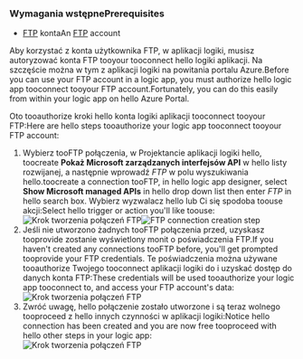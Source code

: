 ### <a name="prerequisites"></a><span data-ttu-id="3c050-101">Wymagania wstępne</span><span class="sxs-lookup"><span data-stu-id="3c050-101">Prerequisites</span></span>
* <span data-ttu-id="3c050-102">[FTP](https://wikipedia.org/wiki/File_Transfer_Protocol) konta</span><span class="sxs-lookup"><span data-stu-id="3c050-102">An [FTP](https://wikipedia.org/wiki/File_Transfer_Protocol) account</span></span>  

<span data-ttu-id="3c050-103">Aby korzystać z konta użytkownika FTP, w aplikacji logiki, musisz autoryzować konta FTP tooyour tooconnect hello logiki aplikacji. Na szczęście można w tym z aplikacji logiki na powitania portalu Azure.</span><span class="sxs-lookup"><span data-stu-id="3c050-103">Before you can use your FTP account in a logic app, you must authorize hello logic app tooconnect tooyour FTP account.Fortunately, you can do this easily from within your logic app on hello Azure Portal.</span></span>  

<span data-ttu-id="3c050-104">Oto tooauthorize kroki hello konta logiki aplikacji tooconnect tooyour FTP:</span><span class="sxs-lookup"><span data-stu-id="3c050-104">Here are hello steps tooauthorize your logic app tooconnect tooyour FTP account:</span></span>  

1. <span data-ttu-id="3c050-105">Wybierz tooFTP połączenia, w Projektancie aplikacji logiki hello, toocreate **Pokaż Microsoft zarządzanych interfejsów API** w hello listy rozwijanej, a następnie wprowadź *FTP* w polu wyszukiwania hello.</span><span class="sxs-lookup"><span data-stu-id="3c050-105">toocreate a connection tooFTP, in hello logic app designer, select **Show Microsoft managed APIs** in hello drop down list then enter *FTP* in hello search box.</span></span> <span data-ttu-id="3c050-106">Wybierz wyzwalacz hello lub Ci się spodoba toouse akcji:</span><span class="sxs-lookup"><span data-stu-id="3c050-106">Select hello trigger or action you'll like toouse:</span></span>  
   <span data-ttu-id="3c050-107">![Krok tworzenia połączeń FTP](./media/connectors-create-api-ftp/ftp-1.png)</span><span class="sxs-lookup"><span data-stu-id="3c050-107">![FTP connection creation step](./media/connectors-create-api-ftp/ftp-1.png)</span></span>  
2. <span data-ttu-id="3c050-108">Jeśli nie utworzono żadnych tooFTP połączenia przed, uzyskasz tooprovide zostanie wyświetlony monit o poświadczenia FTP.</span><span class="sxs-lookup"><span data-stu-id="3c050-108">If you haven't created any connections tooFTP before, you'll get prompted tooprovide your FTP credentials.</span></span> <span data-ttu-id="3c050-109">Te poświadczenia można używane tooauthorize Twojego tooconnect aplikacji logiki do i uzyskać dostęp do danych konta FTP:</span><span class="sxs-lookup"><span data-stu-id="3c050-109">These credentials will be used tooauthorize your logic app tooconnect to, and access your FTP account's data:</span></span>  
   ![Krok tworzenia połączeń FTP](./media/connectors-create-api-ftp/ftp-2.png)  
3. <span data-ttu-id="3c050-111">Zwróć uwagę, hello połączenie zostało utworzone i są teraz wolnego tooproceed z hello innych czynności w aplikacji logiki:</span><span class="sxs-lookup"><span data-stu-id="3c050-111">Notice hello connection has been created and you are now free tooproceed with hello other steps in your logic app:</span></span>  
   ![Krok tworzenia połączeń FTP](./media/connectors-create-api-ftp/ftp-3.png)  

